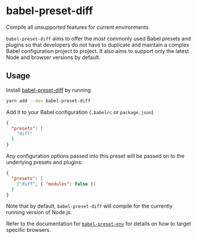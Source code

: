 # babel-preset-diff
Compile all unsupported features for current environments

`babel-preset-diff` aims to offer the most commonly used Babel presets and
plugins so that developers do not have to duplicate and maintain a complex
Babel configuration project to project. It also aims to support only the latest
Node and browser versions by default.

## Usage
Install [babel-preset-diff](https://yarnpkg.com/en/package/babel-preset-diff)
by running

```sh
yarn add --dev babel-preset-diff
```

Add it to your Babel configuration (`.babelrc` or `package.json`)

```json
{
  "presets": [
    "diff"
  ]
}
```

Any configuration options passed into this preset will be passed on to the
underlying presets and plugins:

```json
{
  "presets": [
    ["diff", { "modules": false }]
  ]
}
```

Note that by default, `babel-preset-diff` will compile for the currently running
version of Node.js.

Refer to the documentation for
[`babel-preset-env`](https://github.com/babel/babel-preset-env/tree/v1.6.1) for
details on how to target specific browsers.

